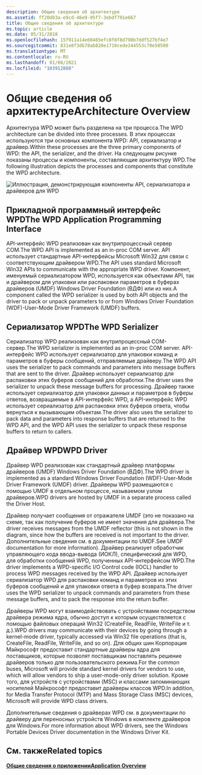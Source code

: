 ```yaml
---
description: Общие сведения об архитектуре
ms.assetid: ff20d83a-e9cd-46e9-95f7-3ebdf791e667
title: Общие сведения об архитектуре
ms.topic: article
ms.date: 05/31/2018
ms.openlocfilehash: 15f911a14e60465efc8f8f8d798b7ddf527bf4e7
ms.sourcegitcommit: 831e8f3db78ab820e1710cede244553c70e50500
ms.translationtype: MT
ms.contentlocale: ru-RU
ms.lasthandoff: 01/08/2021
ms.locfileid: "103912888"
---
```

# <a name="architecture-overview"></a><span data-ttu-id="7ab24-103">Общие сведения об архитектуре</span><span class="sxs-lookup"><span data-stu-id="7ab24-103">Architecture Overview</span></span>

<span data-ttu-id="7ab24-104">Архитектура WPD может быть разделена на три процесса.</span><span class="sxs-lookup"><span data-stu-id="7ab24-104">The WPD architecture can be divided into three processes.</span></span> <span data-ttu-id="7ab24-105">В этих процессах используются три основных компонента WPD: API, сериализатор и драйвер.</span><span class="sxs-lookup"><span data-stu-id="7ab24-105">Within these processes are the three primary components of WPD: the API, the serializer, and the driver.</span></span> <span data-ttu-id="7ab24-106">На следующем рисунке показаны процессы и компоненты, составляющие архитектуру WPD.</span><span class="sxs-lookup"><span data-stu-id="7ab24-106">The following illustration depicts the processes and components that constitute the WPD architecture.</span></span>

![Иллюстрация, демонстрирующая компоненты API, сериализатора и драйверов для WPD](images/wpd-overview-figure1.gif)

## <a name="the-wpd-application-programming-interface"></a><span data-ttu-id="7ab24-108">Прикладной программный интерфейс WPD</span><span class="sxs-lookup"><span data-stu-id="7ab24-108">The WPD Application Programming Interface</span></span>

<span data-ttu-id="7ab24-109">API-интерфейс WPD реализован как внутрипроцессный сервер COM.</span><span class="sxs-lookup"><span data-stu-id="7ab24-109">The WPD API is implemented as an in-proc COM server.</span></span> <span data-ttu-id="7ab24-110">API использует стандартные API-интерфейсы Microsoft Win32 для связи с соответствующим драйвером WPD.</span><span class="sxs-lookup"><span data-stu-id="7ab24-110">The API uses standard Microsoft Win32 APIs to communicate with the appropriate WPD driver.</span></span> <span data-ttu-id="7ab24-111">Компонент, именуемый сериализатором WPD, используется как объектами API, так и драйвером для упаковки или распаковки параметров в буферах драйверов (UMDF) Windows Driver Foundation (ВДФ) или из них.</span><span class="sxs-lookup"><span data-stu-id="7ab24-111">A component called the WPD serializer is used by both API objects and the driver to pack or unpack parameters to or from Windows Driver Foundation (WDF)-User-Mode Driver Framework (UMDF) buffers.</span></span>

## <a name="the-wpd-serializer"></a><span data-ttu-id="7ab24-112">Сериализатор WPD</span><span class="sxs-lookup"><span data-stu-id="7ab24-112">The WPD Serializer</span></span>

<span data-ttu-id="7ab24-113">Сериализатор WPD реализован как внутрипроцессный COM-сервер.</span><span class="sxs-lookup"><span data-stu-id="7ab24-113">The WPD serializer is implemented as an in-proc COM server.</span></span> <span data-ttu-id="7ab24-114">API-интерфейс WPD использует сериализатор для упаковки команд и параметров в буферы сообщений, отправляемые драйверу.</span><span class="sxs-lookup"><span data-stu-id="7ab24-114">The WPD API uses the serializer to pack commands and parameters into message buffers that are sent to the driver.</span></span> <span data-ttu-id="7ab24-115">Драйвер использует сериализатор для распаковки этих буферов сообщений для обработки.</span><span class="sxs-lookup"><span data-stu-id="7ab24-115">The driver uses the serializer to unpack these message buffers for processing.</span></span> <span data-ttu-id="7ab24-116">Драйвер также использует сериализатор для упаковки данных и параметров в буферы ответов, возвращаемые в API-интерфейс WPD, а API-интерфейс WPD использует сериализатор для распаковки этих буферов ответа, чтобы вернуться к вызывающим объектам.</span><span class="sxs-lookup"><span data-stu-id="7ab24-116">The driver also uses the serializer to pack data and parameters into response buffers that are returned to the WPD API, and the WPD API uses the serializer to unpack these response buffers to return to callers.</span></span>

## <a name="wpd-driver"></a><span data-ttu-id="7ab24-117">Драйвер WPD</span><span class="sxs-lookup"><span data-stu-id="7ab24-117">WPD Driver</span></span>

<span data-ttu-id="7ab24-118">Драйвер WPD реализован как стандартный драйвер платформы драйверов (UMDF) Windows Driver Foundation (ВДФ).</span><span class="sxs-lookup"><span data-stu-id="7ab24-118">The WPD driver is implemented as a standard Windows Driver Foundation (WDF)-User-Mode Driver Framework (UMDF) driver.</span></span> <span data-ttu-id="7ab24-119">Драйверы WPD размещаются с помощью UMDF в отдельном процессе, называемом узлом драйверов.</span><span class="sxs-lookup"><span data-stu-id="7ab24-119">WPD drivers are hosted by UMDF in a separate process called the Driver Host.</span></span>

<span data-ttu-id="7ab24-120">Драйвер получает сообщения от отражателя UMDF (это не показано на схеме, так как получение буферов не имеет значения для драйвера.</span><span class="sxs-lookup"><span data-stu-id="7ab24-120">The driver receives messages from the UMDF reflector (this is not shown in the diagram, since how the buffers are received is not important to the driver.</span></span> <span data-ttu-id="7ab24-121">Дополнительные сведения см. в документации по UMDF.</span><span class="sxs-lookup"><span data-stu-id="7ab24-121">See UMDF documentation for more information).</span></span> <span data-ttu-id="7ab24-122">Драйвер реализует обработчик управляющего кода ввода-вывода (ИОКЛ), специфический для WPD, для обработки сообщений WPD, полученных API-интерфейсом WPD.</span><span class="sxs-lookup"><span data-stu-id="7ab24-122">The driver implements a WPD-specific I/O Control code (IOCL) handler to process WPD messages received by the WPD API.</span></span> <span data-ttu-id="7ab24-123">Драйвер использует сериализатор WPD для распаковки команд и параметров из этих буферов сообщений и для упаковки ответа в буфер возврата.</span><span class="sxs-lookup"><span data-stu-id="7ab24-123">The driver uses the WPD serializer to unpack commands and parameters from these message buffers, and to pack the response into the return buffer.</span></span>

<span data-ttu-id="7ab24-124">Драйверы WPD могут взаимодействовать с устройствами посредством драйвера режима ядра, обычно доступ к которым осуществляется с помощью файловых операций Win32 (CreateFile, ReadFile, WriteFile и т. д.).</span><span class="sxs-lookup"><span data-stu-id="7ab24-124">WPD drivers may communicate with their devices by going through a kernel-mode driver, typically accessed via Win32 file operations (that is, CreateFile, ReadFile, WriteFile, and so on).</span></span> <span data-ttu-id="7ab24-125">Для общих шин Корпорация Майкрософт предоставит стандартные драйверы ядра для поставщиков, которые позволят поставщикам поставлять решение драйверов только для пользовательского режима.</span><span class="sxs-lookup"><span data-stu-id="7ab24-125">For the common buses, Microsoft will provide standard kernel drivers for vendors to use, which will allow vendors to ship a user-mode-only driver solution.</span></span> <span data-ttu-id="7ab24-126">Кроме того, для устройств с устройствами (MSC) и классами запоминающих носителей Майкрософт предоставит драйверы классов WPD.</span><span class="sxs-lookup"><span data-stu-id="7ab24-126">In addition, for Media Transfer Protocol (MTP) and Mass Storage Class (MSC) devices, Microsoft will provide WPD class drivers.</span></span>

<span data-ttu-id="7ab24-127">Дополнительные сведения о драйверах WPD см. в документации по драйверу для переносных устройств Windows в комплекте драйверов для Windows.</span><span class="sxs-lookup"><span data-stu-id="7ab24-127">For more information about WPD drivers, see the Windows Portable Devices Driver documentation in the Windows Driver Kit.</span></span>

## <a name="related-topics"></a><span data-ttu-id="7ab24-128">См. также</span><span class="sxs-lookup"><span data-stu-id="7ab24-128">Related topics</span></span>

<dl> <dt>

[<span data-ttu-id="7ab24-129">**Общие сведения о приложении**</span><span class="sxs-lookup"><span data-stu-id="7ab24-129">**Application Overview**</span></span>](application-overview.md)
</dt> </dl>

 

 



